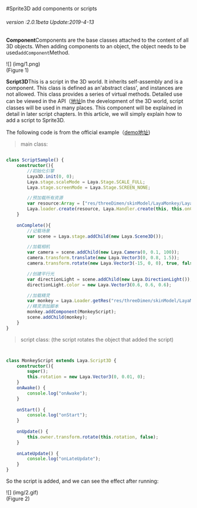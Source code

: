 #Sprite3D add components or scripts

###### *version :2.0.1beta   Update:2019-4-13*

**Component**Components are the base classes attached to the content of all 3D objects. When adding components to an object, the object needs to be used`addComponent`Method.

![] (img/1.png)<br> (Figure 1)

**Script3D**This is a script in the 3D world. It inherits self-assembly and is a component. This class is defined as an'abstract class', and instances are not allowed. This class provides a series of virtual methods. Detailed use can be viewed in the API（[地址](https://layaair.ldc.layabox.com/api2/Chinese/index.html?category=3D&class=laya.d3.component.Script3D)In the development of the 3D world, script classes will be used in many places. This component will be explained in detail in later script chapters. In this article, we will simply explain how to add a script to Sprite3D.

The following code is from the official example（[demo地址](https://layaair.ldc.layabox.com/demo2/?language=ch&category=3d&group=Sprite3D&name=ScriptSample))

> main class:
>


```typescript

class ScriptSample() {
    constructor(){
        //初始化引擎
        Laya3D.init(0, 0);
        Laya.stage.scaleMode = Laya.Stage.SCALE_FULL;
        Laya.stage.screenMode = Laya.Stage.SCREEN_NONE;

        //预加载所有资源
        var resource:Array = ["res/threeDimen/skinModel/LayaMonkey/LayaMonkey.lh"];
        Laya.loader.create(resource, Laya.Handler.create(this, this.onComplete));    
    }
    
    onComplete(){
        //记载场景
        var scene = Laya.stage.addChild(new Laya.Scene3D());

        //加载相机
        var camera = scene.addChild(new Laya.Camera(0, 0.1, 100));
        camera.transform.translate(new Laya.Vector3(0, 0.8, 1.5));
        camera.transform.rotate(new Laya.Vector3(-15, 0, 0), true, false);

        //创建平行光
        var directionLight = scene.addChild(new Laya.DirectionLight());
        directionLight.color = new Laya.Vector3(0.6, 0.6, 0.6);

        //加载精灵
        var monkey = Laya.Loader.getRes("res/threeDimen/skinModel/LayaMonkey/LayaMonkey.lh");
        //精灵添加脚本
        monkey.addComponent(MonkeyScript);
        scene.addChild(monkey);
    }
}


```


> script class: (the script rotates the object that added the script)
>


```typescript


class MonkeyScript extends Laya.Script3D {
	constructor(){
        super();
        this.rotation = new Laya.Vector3(0, 0.01, 0);
    }
	onAwake() {
		console.log("onAwake");
	}
	
	onStart() {
		console.log("onStart");
	}
	
	onUpdate() {
		this.owner.transform.rotate(this.rotation, false);
	}
	
	onLateUpdate() {
		console.log("onLateUpdate");
	}
}

```


So the script is added, and we can see the effect after running:

![] (img/2.gif) <br> (Figure 2)
